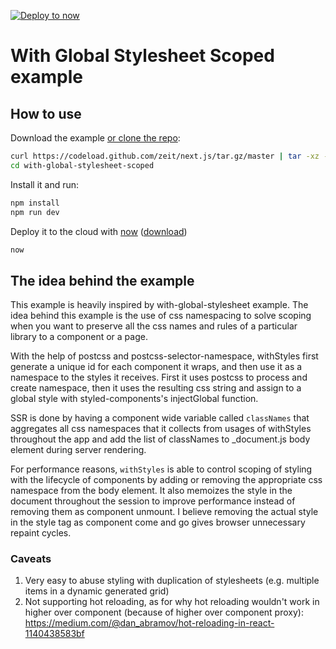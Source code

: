 [![Deploy to now](https://deploy.now.sh/static/button.svg)](https://deploy.now.sh/?repo=https://github.com/zeit/next.js/tree/master/examples/with-global-stylesheet-scoped)

# With Global Stylesheet Scoped example

## How to use

Download the example [or clone the repo](https://github.com/zeit/next.js):

```bash
curl https://codeload.github.com/zeit/next.js/tar.gz/master | tar -xz --strip=2 next.js-master/examples/with-global-stylesheet-scoped
cd with-global-stylesheet-scoped
```

Install it and run:

```bash
npm install
npm run dev
```

Deploy it to the cloud with [now](https://zeit.co/now) ([download](https://zeit.co/download))

```bash
now
```

## The idea behind the example

This example is heavily inspired by with-global-stylesheet example.
The idea behind this example is the use of css namespacing to solve scoping when you want to preserve all the css names and rules of a particular library to a component or a page.

With the help of postcss and postcss-selector-namespace, withStyles first generate a unique id for each component it wraps, and then use it as a namespace to the styles it receives. First it uses postcss to process and create namespace, then it uses the resulting css string and assign to a global style with styled-components's injectGlobal function.

SSR is done by having a component wide variable called `classNames` that aggregates all css namespaces that it collects from usages of withStyles throughout the app and add the list of classNames to _document.js body element during server rendering.

For performance reasons, `withStyles` is able to control scoping of styling with the lifecycle of components by adding or removing the appropriate css namespace from the body element. It also memoizes the style in the document throughout the session to improve performance instead of removing them as component unmount. I believe removing the actual style in the style tag as component come and go gives browser unnecessary repaint cycles.




### Caveats

1. Very easy to abuse styling with duplication of stylesheets (e.g. multiple items in a dynamic generated grid)
2. Not supporting hot reloading, as for why hot reloading wouldn't work in higher over component (because of higher over component proxy): https://medium.com/@dan_abramov/hot-reloading-in-react-1140438583bf
